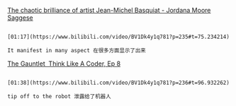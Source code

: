 [The chaotic brilliance of artist Jean-Michel Basquiat - Jordana Moore Saggese](https://www.bilibili.com/video/BV1Dk4y1q781?p=235)

```ad-note

[01:17](https://www.bilibili.com/video/BV1Dk4y1q781?p=235#t=75.234214)

It manifest in many aspect 在很多方面显示了出来
```

[The Gauntlet  Think Like A Coder, Ep 8](https://www.bilibili.com/video/BV1Dk4y1q781?p=236)

```ad-note

[01:38](https://www.bilibili.com/video/BV1Dk4y1q781?p=236#t=96.932262)

tip off to the robot 泄露给了机器人
```